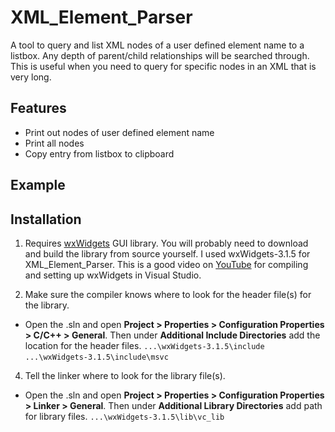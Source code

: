 # XML_Element_Parser

A tool to query and list XML nodes of a user defined element name to a listbox. Any depth of parent/child relationships will be searched through. This is useful when you need to query for specific nodes in an XML that is very long. 

## Features
* Print out nodes of user defined element name
* Print all nodes 
* Copy entry from listbox to clipboard

## Example

## Installation
1. Requires [wxWidgets](https://www.wxwidgets.org/downloads/) GUI library. You will probably need to download and build the library from source yourself. I used wxWidgets-3.1.5 for XML_Element_Parser. This is a good video on [YouTube](https://youtu.be/FOIbK4bJKS8?t=637) for compiling and setting up wxWidgets in Visual Studio.

3. Make sure the compiler knows where to look for the header file(s) for the library.

* Open the .sln and open **Project > Properties > Configuration Properties > C/C++ > General**. Then under **Additional Include Directories** add the location for the header files. `...\wxWidgets-3.1.5\include` `...\wxWidgets-3.1.5\include\msvc`

4. Tell the linker where to look for the library file(s).

* Open the .sln and open **Project > Properties > Configuration Properties > Linker > General**. Then under **Additional Library Directories** add path for library files. `...\wxWidgets-3.1.5\lib\vc_lib`
